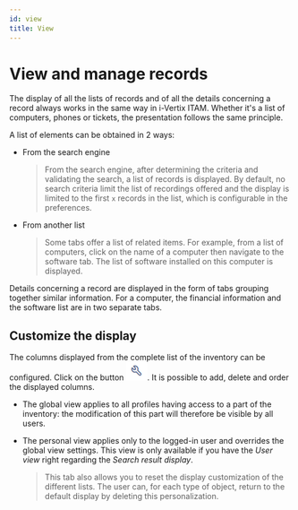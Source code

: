 ```yaml
---
id: view
title: View
---
```


# View and manage records

The display of all the lists of records and of all the details
concerning a record always works in the same way in i-Vertix ITAM. Whether it's
a list of computers, phones or tickets, the presentation follows the
same principle.

A list of elements can be obtained in 2 ways:

- From the search engine

  > From the search engine, after determining the criteria and
  > validating the search, a list of records is displayed. By default,
  > no search criteria limit the list of recordings offered and the
  > display is limited to the first `x` records in the list, which is
  > configurable in the preferences.

- From another list

  > Some tabs offer a list of related items. For example, from a list of
  > computers, click on the name of a computer then navigate to the
  > software tab. The list of software installed on this computer is
  > displayed.

Details concerning a record are displayed in the form of tabs grouping
together similar information. For a computer, the financial information
and the software list are in two separate tabs.

## Customize the display

The columns displayed from the complete list of the inventory can be
configured. Click on the button
![Management of display preferences](../assets/first-steps/images/change_prefs_button.png). It
is possible to add, delete and order the displayed columns.

- The global view applies to all profiles having access to a part of the
  inventory: the modification of this part will therefore be visible by
  all users.

- The personal view applies only to the logged-in user and overrides the
  global view settings. This view is only available if you have the
  *User view* right regarding the *Search result display*.

  > This tab also allows you to reset the display customization of the
  > different lists. The user can, for each type of object, return to
  > the default display by deleting this personalization.
